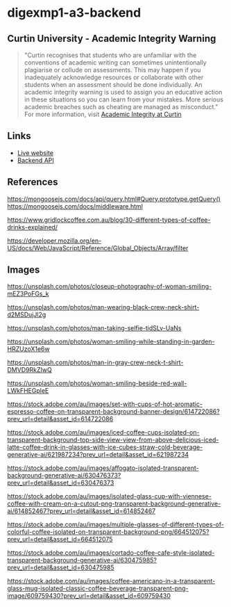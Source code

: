 # digexmp1-a3-backend

## Curtin University - Academic Integrity Warning

> "Curtin recognises that students who are unfamiliar with the conventions of academic writing can sometimes unintentionally plagiarise or collude on assessments. This may happen if you inadequately acknowledge resources or collaborate with other students when an assessment should be done individually. An academic integrity warning is used to assign you an educative action in these situations so you can learn from your mistakes. More serious academic breaches such as cheating are managed as misconduct."
For more information, visit [Academic Integrity at Curtin](https://www.curtin.edu.au/students/essentials/rights/academic-integrity/)

## Links

- [Live website](https://endearing-manatee-fc92e7.netlify.app)
- [Backend API](https://anyamchelo-coffeeon-backend-b2n2v.ondigitalocean.app)

## References 

https://mongoosejs.com/docs/api/query.html#Query.prototype.getQuery()
https://mongoosejs.com/docs/middleware.html

https://www.gridlockcoffee.com.au/blog/30-different-types-of-coffee-drinks-explained/

https://developer.mozilla.org/en-US/docs/Web/JavaScript/Reference/Global_Objects/Array/filter



## Images

https://unsplash.com/photos/closeup-photography-of-woman-smiling-mEZ3PoFGs_k

https://unsplash.com/photos/man-wearing-black-crew-neck-shirt-d2MSDujJl2g

https://unsplash.com/photos/man-taking-selfie-tidSLv-UaNs

https://unsplash.com/photos/woman-smiling-while-standing-in-garden-HRZUzoX1e6w

https://unsplash.com/photos/man-in-gray-crew-neck-t-shirt-DMVD9RkZIwQ

https://unsplash.com/photos/woman-smiling-beside-red-wall-LWkFHEGpleE

https://stock.adobe.com/au/images/set-with-cups-of-hot-aromatic-espresso-coffee-on-transparent-background-banner-design/614722086?prev_url=detail&asset_id=614722086

https://stock.adobe.com/au/images/iced-coffee-cups-isolated-on-transparent-background-top-side-view-view-from-above-delicious-iced-latte-coffee-drink-in-glasses-with-ice-cubes-straw-cold-beverage-generative-ai/621987234?prev_url=detail&asset_id=621987234

https://stock.adobe.com/au/images/affogato-isolated-transparent-background-generative-ai/630476373?prev_url=detail&asset_id=630476373

https://stock.adobe.com/au/images/isolated-glass-cup-with-viennese-coffee-with-cream-on-a-cutout-png-transparent-background-generative-ai/614852467?prev_url=detail&asset_id=614852467


https://stock.adobe.com/au/images/multiple-glasses-of-different-types-of-colorful-coffee-isolated-on-transparent-background-png/664512075?prev_url=detail&asset_id=664512075


https://stock.adobe.com/au/images/cortado-coffee-cafe-style-isolated-transparent-background-generative-ai/630475985?prev_url=detail&asset_id=630475985

https://stock.adobe.com/au/images/coffee-americano-in-a-transparent-glass-mug-isolated-classic-coffee-beverage-transparent-png-image/609759430?prev_url=detail&asset_id=609759430


